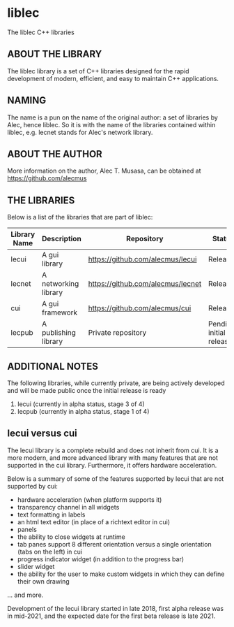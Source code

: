 # liblec
The liblec C++ libraries

## ABOUT THE LIBRARY
The liblec library is a set of C++ libraries designed for the rapid development of modern, efficient, and easy to maintain C++ applications.

## NAMING
The name is a pun on the name of the original author: a set of libraries by Alec, hence liblec. So it is with the name of the libraries contained within liblec, e.g. lecnet stands for Alec's network library.

## ABOUT THE AUTHOR
More information on the author, Alec T. Musasa, can be obtained at https://github.com/alecmus

## THE LIBRARIES
Below is a list of the libraries that are part of liblec:

Library Name | Description          | Repository                        | Status
------------ | -------------------- | --------------------------------- | -------------
lecui        | A gui library        | https://github.com/alecmus/lecui  | Released
lecnet       | A networking library | https://github.com/alecmus/lecnet | Released
cui          | A gui framework      | https://github.com/alecmus/cui    | Released
lecpub       | A publishing library | Private repository                | Pending initial release

## ADDITIONAL NOTES
The following libraries, while currently private, are being actively developed and will be made public once the initial release is ready
1. lecui (currently in alpha status, stage 3 of 4)
2. lecpub (currently in alpha status, stage 1 of 4)

## lecui versus cui
The lecui library is a complete rebuild and does not inherit from cui. It is a more modern, and more advanced library with many features that are not supported in the cui library. Furthermore, it offers hardware acceleration.

Below is a summary of some of the features supported by lecui that are not supported by cui:

 * hardware acceleration (when platform supports it)
 * transparency channel in all widgets
 * text formatting in labels
 * an html text editor (in place of a richtext editor in cui)
 * panels
 * the ability to close widgets at runtime
 * tab panes support 8 different orientation versus a single orientation (tabs on the left) in cui
 * progress indicator widget (in addition to the progress bar)
 * slider widget
 * the ability for the user to make custom widgets in which they can define their own drawing
 
 ... and more.
 
 Development of the lecui library started in late 2018, first alpha release was in mid-2021, and the expected date for the first beta release is late 2021.
